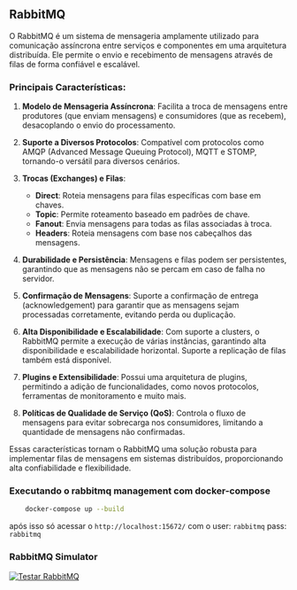 ## RabbitMQ 

O RabbitMQ é um sistema de mensageria amplamente utilizado para comunicação assíncrona entre serviços e componentes em uma arquitetura distribuída. Ele permite o envio e recebimento de mensagens através de filas de forma confiável e escalável.

### Principais Características:

1. **Modelo de Mensageria Assíncrona**: Facilita a troca de mensagens entre produtores (que enviam mensagens) e consumidores (que as recebem), desacoplando o envio do processamento.

2. **Suporte a Diversos Protocolos**: Compatível com protocolos como AMQP (Advanced Message Queuing Protocol), MQTT e STOMP, tornando-o versátil para diversos cenários.

3. **Trocas (Exchanges) e Filas**:
   - **Direct**: Roteia mensagens para filas específicas com base em chaves.
   - **Topic**: Permite roteamento baseado em padrões de chave.
   - **Fanout**: Envia mensagens para todas as filas associadas à troca.
   - **Headers**: Roteia mensagens com base nos cabeçalhos das mensagens.

4. **Durabilidade e Persistência**: Mensagens e filas podem ser persistentes, garantindo que as mensagens não se percam em caso de falha no servidor.

5. **Confirmação de Mensagens**: Suporte a confirmação de entrega (acknowledgement) para garantir que as mensagens sejam processadas corretamente, evitando perda ou duplicação.

6. **Alta Disponibilidade e Escalabilidade**: Com suporte a clusters, o RabbitMQ permite a execução de várias instâncias, garantindo alta disponibilidade e escalabilidade horizontal. Suporte a replicação de filas também está disponível.

7. **Plugins e Extensibilidade**: Possui uma arquitetura de plugins, permitindo a adição de funcionalidades, como novos protocolos, ferramentas de monitoramento e muito mais.

8. **Políticas de Qualidade de Serviço (QoS)**: Controla o fluxo de mensagens para evitar sobrecarga nos consumidores, limitando a quantidade de mensagens não confirmadas.

Essas características tornam o RabbitMQ uma solução robusta para implementar filas de mensagens em sistemas distribuídos, proporcionando alta confiabilidade e flexibilidade.

### Executando o rabbitmq management com docker-compose
```bash
    docker-compose up --build
```
após isso só acessar o `http://localhost:15672/` com o user: `rabbitmq` pass: `rabbitmq`

### RabbitMQ Simulator
[![Testar RabbitMQ](https://img.shields.io/badge/Try%20RabbitMQ-Click%20Here-orange)](https://tryrabbitmq.com/)
